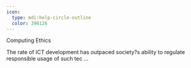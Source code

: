 ```yaml
---
icon:
  type: mdi:help-circle-outline
  color: 398126
---
```


Computing Ethics

The rate of ICT development has outpaced society?s ability to regulate responsible usage of such tec ... 
